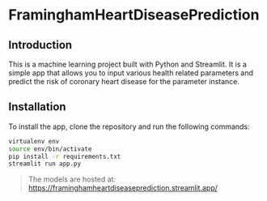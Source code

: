 # FraminghamHeartDiseasePrediction

## Introduction

This is a machine learning project built with Python and Streamlit. It is a simple app that allows you to input various health related parameters and predict the risk of coronary heart disease for the parameter instance.

## Installation

To install the app, clone the repository and run the following commands:


```bash
virtualenv env
source env/bin/activate
pip install -r requirements.txt
streamlit run app.py
```

>The models are hosted at: https://framinghamheartdiseaseprediction.streamlit.app/
